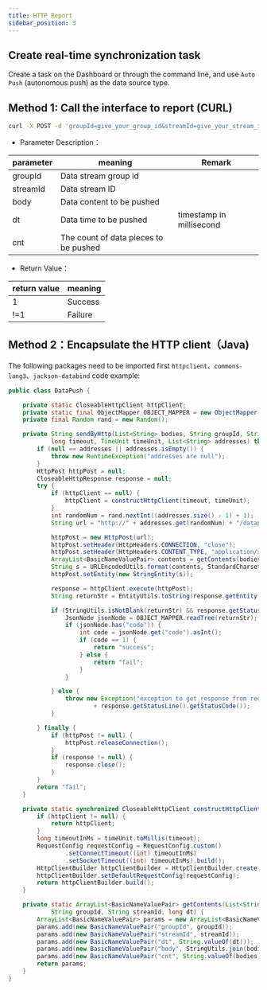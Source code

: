 ```yaml
---
title: HTTP Report
sidebar_position: 3
---
```


## Create real-time synchronization task
Create a task on the Dashboard or through the command line, and use `Auto Push` (autonomous push) as the data source type.

## Method 1: Call the interface to report (CURL)
```bash
curl -X POST -d 'groupId=give_your_group_id&streamId=give_your_stream_id&dt=data_time&body=give_your_data_body&cnt=1' http://dataproxy_url:46802/dataproxy/message
```
- Parameter Description：

| parameter | meaning                               | Remark  |
|-----------|---------------------------------------|---------|
| groupId   | Data stream group id                  |         |
| streamId  | Data stream ID                        |         |
| body      | Data content to be pushed             |         |
| dt        | Data time to be pushed                |timestamp in millisecond     |
| cnt       | The count of data pieces to be pushed |         |

- Return Value：

| return value | meaning |
|--------------|---------|
| 1            | Success |
| !=1          | Failure |

## Method 2：Encapsulate the HTTP client（Java)
The following packages need to be imported first `httpclient`、`commons-lang3`、`jackson-databind` code example:
```java
public class DataPush {

    private static CloseableHttpClient httpClient;
    private static final ObjectMapper OBJECT_MAPPER = new ObjectMapper();
    private final Random rand = new Random();

    private String sendByHttp(List<String> bodies, String groupId, String streamId, long dataTime,
            long timeout, TimeUnit timeUnit, List<String> addresses) throws Exception {
        if (null == addresses || addresses.isEmpty()) {
            throw new RuntimeException("addresses are null");
        }
        HttpPost httpPost = null;
        CloseableHttpResponse response = null;
        try {
            if (httpClient == null) {
                httpClient = constructHttpClient(timeout, timeUnit);
            }
            int randomNum = rand.nextInt((addresses.size() - 1) + 1);
            String url = "http://" + addresses.get(randomNum) + "/dataproxy/message";

            httpPost = new HttpPost(url);
            httpPost.setHeader(HttpHeaders.CONNECTION, "close");
            httpPost.setHeader(HttpHeaders.CONTENT_TYPE, "application/x-www-form-urlencoded");
            ArrayList<BasicNameValuePair> contents = getContents(bodies, groupId, streamId, dataTime);
            String s = URLEncodedUtils.format(contents, StandardCharsets.UTF_8);
            httpPost.setEntity(new StringEntity(s));

            response = httpClient.execute(httpPost);
            String returnStr = EntityUtils.toString(response.getEntity());

            if (StringUtils.isNotBlank(returnStr) && response.getStatusLine().getStatusCode() == 200) {
                JsonNode jsonNode = OBJECT_MAPPER.readTree(returnStr);
                if (jsonNode.has("code")) {
                    int code = jsonNode.get("code").asInt();
                    if (code == 1) {
                        return "success";
                    } else {
                        return "fail";
                    }
                }

            } else {
                throw new Exception("exception to get response from request " + returnStr + " "
                        + response.getStatusLine().getStatusCode());
            }

        } finally {
            if (httpPost != null) {
                httpPost.releaseConnection();
            }
            if (response != null) {
                response.close();
            }
        }
        return "fail";
    }

    private static synchronized CloseableHttpClient constructHttpClient(long timeout, TimeUnit timeUnit) {
        if (httpClient != null) {
            return httpClient;
        }
        long timeoutInMs = timeUnit.toMillis(timeout);
        RequestConfig requestConfig = RequestConfig.custom()
                .setConnectTimeout((int) timeoutInMs)
                .setSocketTimeout((int) timeoutInMs).build();
        HttpClientBuilder httpClientBuilder = HttpClientBuilder.create();
        httpClientBuilder.setDefaultRequestConfig(requestConfig);
        return httpClientBuilder.build();
    }

    private static ArrayList<BasicNameValuePair> getContents(List<String> bodies,
            String groupId, String streamId, long dt) {
        ArrayList<BasicNameValuePair> params = new ArrayList<BasicNameValuePair>();
        params.add(new BasicNameValuePair("groupId", groupId));
        params.add(new BasicNameValuePair("streamId", streamId));
        params.add(new BasicNameValuePair("dt", String.valueOf(dt)));
        params.add(new BasicNameValuePair("body", StringUtils.join(bodies, "\n")));
        params.add(new BasicNameValuePair("cnt", String.valueOf(bodies.size())));
        return params;
    }
}
```